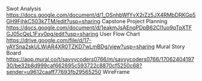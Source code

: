 Swot Analysis
https://docs.google.com/document/d/1_OSnhbWfYvX2rZz5JX4RMbDRKGp5GH9FjhkC503k7TM/edit?usp=sharing
Capstone Project Planning
https://docs.google.com/document/d/1eakmJsAEnqPDpB62Cl1uo9qTpXTFGJ05cQeL1Fxy0pg/edit?usp=sharing
User Flow Chart
https://drive.google.com/file/d/17-yAYSna2skULWiAR4XR0TZKD7wLmBDg/view?usp=sharing
Mural Story Board
https://app.mural.co/t/savvycoders0766/m/savvycoders0766/1706240419730/be32b8d999caf662695c593722c8870cf5250c68?sender=u9612caaff77693fb29565250
WireFrame

